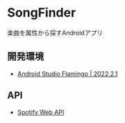 # SongFinder

楽曲を属性から探すAndroidアプリ

## 開発環境

- [Android Studio Flamingo | 2022.2.1](https://developer.android.com/studio/releases?hl=ja)

## API

- [Spotify Web API](https://developer.spotify.com/documentation/web-api)
